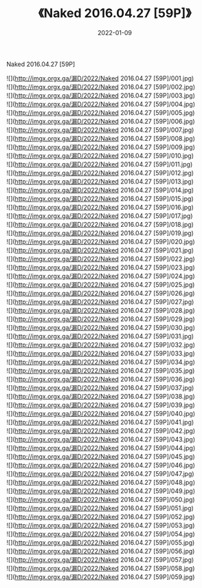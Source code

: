 ﻿---
layout: post
title:  《Naked 2016.04.27 [59P]》
date:   2022-01-09
img: http://imgx.orgx.ga/漏D/2022/Naked 2016.04.27 [59P]/000.jpg
categories: [美女, 清纯, 唯美]
---

Naked 2016.04.27 [59P]

  ![](http://imgx.orgx.ga/漏D/2022/Naked 2016.04.27 [59P]/001.jpg) <br> ![](http://imgx.orgx.ga/漏D/2022/Naked 2016.04.27 [59P]/002.jpg) <br> ![](http://imgx.orgx.ga/漏D/2022/Naked 2016.04.27 [59P]/003.jpg) <br> ![](http://imgx.orgx.ga/漏D/2022/Naked 2016.04.27 [59P]/004.jpg) <br> ![](http://imgx.orgx.ga/漏D/2022/Naked 2016.04.27 [59P]/005.jpg) <br> ![](http://imgx.orgx.ga/漏D/2022/Naked 2016.04.27 [59P]/006.jpg) <br> ![](http://imgx.orgx.ga/漏D/2022/Naked 2016.04.27 [59P]/007.jpg) <br> ![](http://imgx.orgx.ga/漏D/2022/Naked 2016.04.27 [59P]/008.jpg) <br> ![](http://imgx.orgx.ga/漏D/2022/Naked 2016.04.27 [59P]/009.jpg) <br> ![](http://imgx.orgx.ga/漏D/2022/Naked 2016.04.27 [59P]/010.jpg) <br> ![](http://imgx.orgx.ga/漏D/2022/Naked 2016.04.27 [59P]/011.jpg) <br> ![](http://imgx.orgx.ga/漏D/2022/Naked 2016.04.27 [59P]/012.jpg) <br> ![](http://imgx.orgx.ga/漏D/2022/Naked 2016.04.27 [59P]/013.jpg) <br> ![](http://imgx.orgx.ga/漏D/2022/Naked 2016.04.27 [59P]/014.jpg) <br> ![](http://imgx.orgx.ga/漏D/2022/Naked 2016.04.27 [59P]/015.jpg) <br> ![](http://imgx.orgx.ga/漏D/2022/Naked 2016.04.27 [59P]/016.jpg) <br> ![](http://imgx.orgx.ga/漏D/2022/Naked 2016.04.27 [59P]/017.jpg) <br> ![](http://imgx.orgx.ga/漏D/2022/Naked 2016.04.27 [59P]/018.jpg) <br> ![](http://imgx.orgx.ga/漏D/2022/Naked 2016.04.27 [59P]/019.jpg) <br> ![](http://imgx.orgx.ga/漏D/2022/Naked 2016.04.27 [59P]/020.jpg) <br> ![](http://imgx.orgx.ga/漏D/2022/Naked 2016.04.27 [59P]/021.jpg) <br> ![](http://imgx.orgx.ga/漏D/2022/Naked 2016.04.27 [59P]/022.jpg) <br> ![](http://imgx.orgx.ga/漏D/2022/Naked 2016.04.27 [59P]/023.jpg) <br> ![](http://imgx.orgx.ga/漏D/2022/Naked 2016.04.27 [59P]/024.jpg) <br> ![](http://imgx.orgx.ga/漏D/2022/Naked 2016.04.27 [59P]/025.jpg) <br> ![](http://imgx.orgx.ga/漏D/2022/Naked 2016.04.27 [59P]/026.jpg) <br> ![](http://imgx.orgx.ga/漏D/2022/Naked 2016.04.27 [59P]/027.jpg) <br> ![](http://imgx.orgx.ga/漏D/2022/Naked 2016.04.27 [59P]/028.jpg) <br> ![](http://imgx.orgx.ga/漏D/2022/Naked 2016.04.27 [59P]/029.jpg) <br> ![](http://imgx.orgx.ga/漏D/2022/Naked 2016.04.27 [59P]/030.jpg) <br> ![](http://imgx.orgx.ga/漏D/2022/Naked 2016.04.27 [59P]/031.jpg) <br> ![](http://imgx.orgx.ga/漏D/2022/Naked 2016.04.27 [59P]/032.jpg) <br> ![](http://imgx.orgx.ga/漏D/2022/Naked 2016.04.27 [59P]/033.jpg) <br> ![](http://imgx.orgx.ga/漏D/2022/Naked 2016.04.27 [59P]/034.jpg) <br> ![](http://imgx.orgx.ga/漏D/2022/Naked 2016.04.27 [59P]/035.jpg) <br> ![](http://imgx.orgx.ga/漏D/2022/Naked 2016.04.27 [59P]/036.jpg) <br> ![](http://imgx.orgx.ga/漏D/2022/Naked 2016.04.27 [59P]/037.jpg) <br> ![](http://imgx.orgx.ga/漏D/2022/Naked 2016.04.27 [59P]/038.jpg) <br> ![](http://imgx.orgx.ga/漏D/2022/Naked 2016.04.27 [59P]/039.jpg) <br> ![](http://imgx.orgx.ga/漏D/2022/Naked 2016.04.27 [59P]/040.jpg) <br> ![](http://imgx.orgx.ga/漏D/2022/Naked 2016.04.27 [59P]/041.jpg) <br> ![](http://imgx.orgx.ga/漏D/2022/Naked 2016.04.27 [59P]/042.jpg) <br> ![](http://imgx.orgx.ga/漏D/2022/Naked 2016.04.27 [59P]/043.jpg) <br> ![](http://imgx.orgx.ga/漏D/2022/Naked 2016.04.27 [59P]/044.jpg) <br> ![](http://imgx.orgx.ga/漏D/2022/Naked 2016.04.27 [59P]/045.jpg) <br> ![](http://imgx.orgx.ga/漏D/2022/Naked 2016.04.27 [59P]/046.jpg) <br> ![](http://imgx.orgx.ga/漏D/2022/Naked 2016.04.27 [59P]/047.jpg) <br> ![](http://imgx.orgx.ga/漏D/2022/Naked 2016.04.27 [59P]/048.jpg) <br> ![](http://imgx.orgx.ga/漏D/2022/Naked 2016.04.27 [59P]/049.jpg) <br> ![](http://imgx.orgx.ga/漏D/2022/Naked 2016.04.27 [59P]/050.jpg) <br> ![](http://imgx.orgx.ga/漏D/2022/Naked 2016.04.27 [59P]/051.jpg) <br> ![](http://imgx.orgx.ga/漏D/2022/Naked 2016.04.27 [59P]/052.jpg) <br> ![](http://imgx.orgx.ga/漏D/2022/Naked 2016.04.27 [59P]/053.jpg) <br> ![](http://imgx.orgx.ga/漏D/2022/Naked 2016.04.27 [59P]/054.jpg) <br> ![](http://imgx.orgx.ga/漏D/2022/Naked 2016.04.27 [59P]/055.jpg) <br> ![](http://imgx.orgx.ga/漏D/2022/Naked 2016.04.27 [59P]/056.jpg) <br> ![](http://imgx.orgx.ga/漏D/2022/Naked 2016.04.27 [59P]/057.jpg) <br> ![](http://imgx.orgx.ga/漏D/2022/Naked 2016.04.27 [59P]/058.jpg) <br> ![](http://imgx.orgx.ga/漏D/2022/Naked 2016.04.27 [59P]/059.jpg) <br>